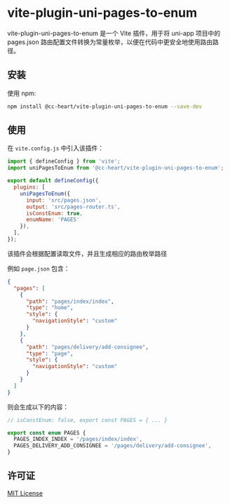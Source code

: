 # vite-plugin-uni-pages-to-enum

vite-plugin-uni-pages-to-enum 是一个 Vite 插件，用于将 uni-app 项目中的 pages.json 路由配置文件转换为常量枚举，以便在代码中更安全地使用路由路径。

## 安装

使用 npm:

```bash
npm install @cc-heart/vite-plugin-uni-pages-to-enum --save-dev
```

## 使用

在 `vite.config.js` 中引入该插件：

```js
import { defineConfig } from 'vite';
import uniPagesToEnum from '@cc-heart/vite-plugin-uni-pages-to-enum';

export default defineConfig({
  plugins: [
    uniPagesToEnum({
      input: 'src/pages.json',
      output: 'src/pages-router.ts',
      isConstEnum: true,
      enumName: 'PAGES'
    }),
  ],
});
```

该插件会根据配置读取文件，并且生成相应的路由枚举路径

例如 `page.json` 包含：

```json
{
  "pages": [
    {
      "path": "pages/index/index",
      "type": "home",
      "style": {
        "navigationStyle": "custom"
      }
    },
    {
      "path": "pages/delivery/add-consignee",
      "type": "page",
      "style": {
        "navigationStyle": "custom"
      }
    }
  ]
}
```

则会生成以下的内容：

```ts
// isConstEnum: false, export const PAGES = { ... }

export const enum PAGES {
  PAGES_INDEX_INDEX = '/pages/index/index',
  PAGES_DELIVERY_ADD_CONSIGNEE = '/pages/delivery/add-consignee',
}
```

## 许可证

[MIT License](./LICENSE)

